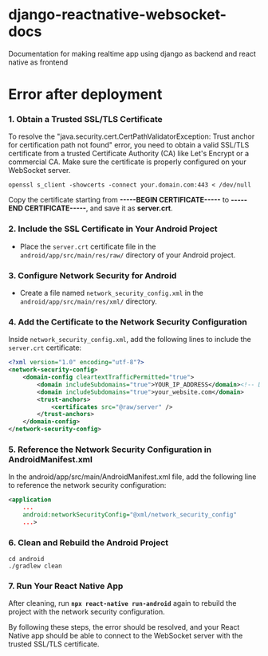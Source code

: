 # django-reactnative-websocket-docs
Documentation for making realtime app using django as backend and react native as frontend

# Error after deployment

### 1. Obtain a Trusted SSL/TLS Certificate

To resolve the "java.security.cert.CertPathValidatorException: Trust anchor for certification path not found" error, you need to obtain a valid SSL/TLS certificate from a trusted Certificate Authority (CA) like Let's Encrypt or a commercial CA. Make sure the certificate is properly configured on your WebSocket server.

```
openssl s_client -showcerts -connect your.domain.com:443 < /dev/null
```

Copy the certificate starting from **-----BEGIN CERTIFICATE-----** to **-----END CERTIFICATE-----**, and save it as **server.crt**.


### 2. Include the SSL Certificate in Your Android Project

- Place the `server.crt` certificate file in the `android/app/src/main/res/raw/` directory of your Android project.

### 3. Configure Network Security for Android

- Create a file named `network_security_config.xml` in the `android/app/src/main/res/xml/` directory.

### 4. Add the Certificate to the Network Security Configuration

Inside `network_security_config.xml`, add the following lines to include the `server.crt` certificate:

```xml
<?xml version="1.0" encoding="utf-8"?>
<network-security-config>
    <domain-config cleartextTrafficPermitted="true">
        <domain includeSubdomains="true">YOUR_IP_ADDRESS</domain><!-- Debug port -->
        <domain includeSubdomains="true">your_website.com</domain>
        <trust-anchors>
            <certificates src="@raw/server" />
        </trust-anchors>
    </domain-config>
</network-security-config>
```

### 5. Reference the Network Security Configuration in AndroidManifest.xml

In the android/app/src/main/AndroidManifest.xml file, add the following line to reference the network security configuration:

```xml
<application
    ...
    android:networkSecurityConfig="@xml/network_security_config"
    ...>
```

### 6. Clean and Rebuild the Android Project

```
cd android
./gradlew clean
```

### 7. Run Your React Native App

After cleaning, run **`npx react-native run-android`** again to rebuild the project with the network security configuration.

By following these steps, the error should be resolved, and your React Native app should be able to connect to the WebSocket server with the trusted SSL/TLS certificate.

